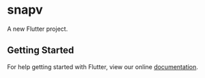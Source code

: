 # snapv

A new Flutter project.

## Getting Started

For help getting started with Flutter, view our online
[documentation](https://flutter.io/).
